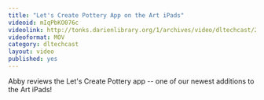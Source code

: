 ```yaml
---
title: "Let's Create Pottery App on the Art iPads"
videoid: mIqPbKO076c
videolink: http://tonks.darienlibrary.org/1/archives/video/dltechcast/20140825_pottery_app.mov
videoformat: MOV
category: dltechcast
layout: video
published: yes
---
```


Abby reviews the Let's Create Pottery app -- one of our newest additions to the Art iPads!